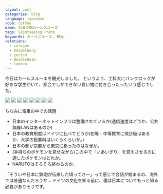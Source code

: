 ```yaml
---
layout: post
categories: blog
language: japanese
room: coffee
name: 司法の都カールスルーエ
tags: Sightseeing Photo
keywords: カールスルーエ, 観光
relations:
  - cologne
  - heidelberg
  - zurich
  - deidesheim
  - london
---
```


今日はカールスルーエを観光しました。
というより、工科大にパンクロックが好きな学生がいて、都会でしかできない買い物に付き合ったったいう感じでした。

<img src="https://dl.dropboxusercontent.com/u/12208857/img/IMG_1272.JPG" class="image-on-frame image-fade">

<img src="https://dl.dropboxusercontent.com/u/12208857/img/IMG_1274.JPG" class="image-on-frame image-fade">

<img src="https://dl.dropboxusercontent.com/u/12208857/img/IMG_1233.JPG" class="image-on-frame image-fade">

<img src="https://dl.dropboxusercontent.com/u/12208857/img/IMG_1275.JPG" class="image-on-frame image-fade">

<img src="https://dl.dropboxusercontent.com/u/12208857/img/IMG_1276.JPG" class="image-on-frame image-fade">

<img src="https://dl.dropboxusercontent.com/u/12208857/img/IMG_1277.JPG" class="image-on-frame image-fade">

<img src="https://dl.dropboxusercontent.com/u/12208857/img/IMG_1258.JPG" class="image-on-frame-medium image-fade">

<img src="https://dl.dropboxusercontent.com/u/12208857/img/IMG_1224.JPG" class="image-on-frame-medium image-fade">

ちなみに電車の中での話題

* 日本のインターネットインフラは整備されているか(通信速度はどうか、公共無線LANはあるのか)
* 日本の教育制度はドイツに比べてどうか(初等・中等教育に飛び級はあるか、大学の授業料はいくらくらいか。)
* 日本の都が京都から東京に移ったのはなぜか。
* (手持ちのポケモンを見せながら)この中で「いあいぎり」を覚えさせるのに適したポケモンはどれか。
* NARUTOはそろそろ終わるのか。

「そういや日本に鉄砲が伝来した頃ってさ〜」って感じで会話が始まるの、海外では普通なんだろうか...
ドイツの文化を知る前に、僕は日本についてもっと知る必要がありそうです。
